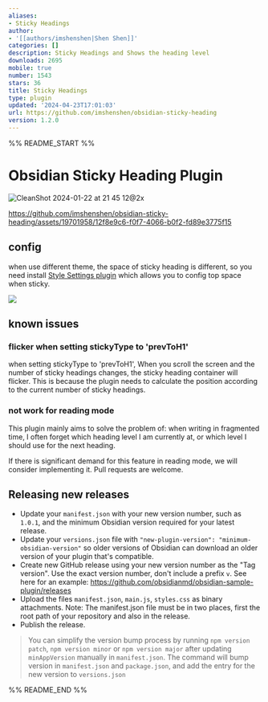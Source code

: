 ```yaml
---
aliases:
- Sticky Headings
author:
- '[[authors/imshenshen|Shen Shen]]'
categories: []
description: Sticky Headings and Shows the heading level
downloads: 2695
mobile: true
number: 1543
stars: 36
title: Sticky Headings
type: plugin
updated: '2024-04-23T17:01:03'
url: https://github.com/imshenshen/obsidian-sticky-heading
version: 1.2.0
---
```


%% README_START %%

# Obsidian Sticky Heading Plugin
![CleanShot 2024-01-22 at 21 45 12@2x](https://github.com/imshenshen/obsidian-sticky-heading/assets/19701958/57d806c1-8452-4f88-9688-f362482e822d)


https://github.com/imshenshen/obsidian-sticky-heading/assets/19701958/12f8e9c6-f0f7-4066-b0f2-fd89e3775f15


## config
when use different theme, the space of sticky heading is different, so
you need install [Style Settings plugin](https://github.com/mgmeyers/obsidian-style-settings) which allows you to config top space when sticky.

![](https://github.com/imshenshen/obsidian-sticky-heading/assets/19701958/7ffbe469-053c-487a-af50-0b11b3a47e71)

## known issues
### flicker when setting stickyType to 'prevToH1'
when setting stickyType to 'prevToH1', When you scroll the screen and the number of sticky headings changes, the sticky heading container will flicker. This is because the plugin needs to calculate the position according to the current number of sticky headings.

### not work for reading mode
This plugin mainly aims to solve the problem of: when writing in fragmented time, I often forget which heading level I am currently at, or which level I should use for the next heading.

If there is significant demand for this feature in reading mode, we will consider implementing it. Pull requests are welcome.

## Releasing new releases

- Update your `manifest.json` with your new version number, such as `1.0.1`, and the minimum Obsidian version required for your latest release.
- Update your `versions.json` file with `"new-plugin-version": "minimum-obsidian-version"` so older versions of Obsidian can download an older version of your plugin that's compatible.
- Create new GitHub release using your new version number as the "Tag version". Use the exact version number, don't include a prefix `v`. See here for an example: https://github.com/obsidianmd/obsidian-sample-plugin/releases
- Upload the files `manifest.json`, `main.js`, `styles.css` as binary attachments. Note: The manifest.json file must be in two places, first the root path of your repository and also in the release.
- Publish the release.

> You can simplify the version bump process by running `npm version patch`, `npm version minor` or `npm version major` after updating `minAppVersion` manually in `manifest.json`.
> The command will bump version in `manifest.json` and `package.json`, and add the entry for the new version to `versions.json`


%% README_END %%